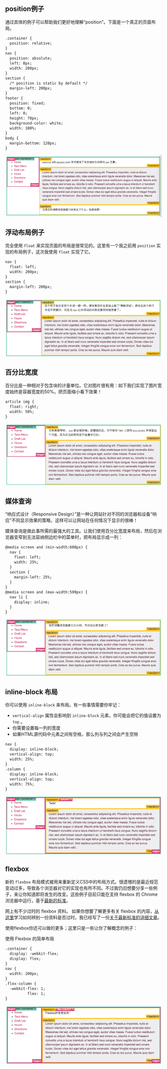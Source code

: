 ## position例子

通过具体的例子可以帮助我们更好地理解“position”。下面是一个真正的页面布局。

```
.container {
  position: relative;
}
nav {
  position: absolute;
  left: 0px;
  width: 200px;
}
section {
  /* position is static by default */
  margin-left: 200px;
}
footer {
  position: fixed;
  bottom: 0;
  left: 0;
  height: 70px;
  background-color: white;
  width: 100%;
}
body {
  margin-bottom: 120px;
}
```

![](images/1.png)

## 浮动布局例子

完全使用 `float` 来实现页面的布局是很常见的。这里有一个我之前用 `position` 实现的布局例子，这次我使用 `float` 实现了它。

```
nav {
  float: left;
  width: 200px;
}
section {
  margin-left: 200px;
}
```

![](images/2.png)

## 百分比宽度

百分比是一种相对于包含块的计量单位。它对图片很有用：如下我们实现了图片宽度始终是容器宽度的50%。把页面缩小看下效果！

```
article img {
  float: right;
  width: 50%;
}
```

![](images/3.png)

## 媒体查询

“响应式设计（Responsive Design）”是一种让网站针对不同的浏览器和设备“响应”不同显示效果的策略，这样可以让网站在任何情况下显示的很棒！

媒体查询是做此事所需的最强大的工具。让我们使用百分比宽度来布局，然后在浏览器变窄到无法容纳侧边栏中的菜单时，把布局显示成一列：

```
@media screen and (min-width:600px) {
  nav {
    float: left;
    width: 25%;
  }
  section {
    margin-left: 25%;
  }
}
@media screen and (max-width:599px) {
  nav li {
    display: inline;
  }
}
```

![](images/4.png)

## inline-block 布局

你可以使用 `inline-block` 来布局。有一些事情需要你牢记：

- `vertical-align` 属性会影响到 `inline-block` 元素，你可能会把它的值设置为`top` 。
- 你需要设置每一列的宽度
- 如果HTML源代码中元素之间有空格，那么列与列之间会产生空隙

```
nav {
  display: inline-block;
  vertical-align: top;
  width: 25%;
}
.column {
  display: inline-block;
  vertical-align: top;
  width: 75%;
}
```

![](images/5.png)

## flexbox

新的 `flexbox` 布局模式被用来重新定义CSS中的布局方式。很遗憾的是最近规范变动过多，导致各个浏览器对它的实现也有所不同。不过我仍旧想要分享一些例子，来让你知道即将发生的改变。这些例子目前只能在支持 flexbox 的 Chrome 浏览器中运行，基于[最新的标准](http://www.w3.org/TR/css3-flexbox/)。

网上有不少过时的 flexbox 资料。 如果你想要了解更多有关 flexbox 的内容，[从这里](http://css-tricks.com/old-flexbox-and-new-flexbox/)学习如何辨别一份资料是否过时。我已经写了一份[关于最新标准的详细文章](http://weblog.bocoup.com/dive-into-flexbox/)。

使用flexbox你还可以做的更多；这里只是一些让你了解概念的例子：

使用 Flexbox 的简单布局

```
.container {
  display: -webkit-flex;
  display: flex;
}
nav {
  width: 200px;
}
.flex-column {
  -webkit-flex: 1;
          flex: 1;
}
```

![](images/6.png)